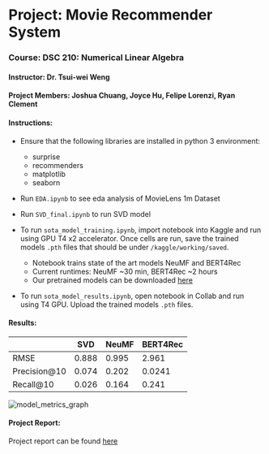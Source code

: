# Project: Movie Recommender System
### Course: DSC 210: Numerical Linear Algebra
#### Instructor: Dr. Tsui-wei Weng
#### Project Members: Joshua Chuang, Joyce Hu, Felipe Lorenzi, Ryan Clement

#### Instructions:
* Ensure that the following libraries are installed in python 3 environment:
  - surprise
  - recommenders
  - matplotlib
  - seaborn

* Run `EDA.ipynb` to see eda analysis of MovieLens 1m Dataset
* Run `SVD_final.ipynb` to run SVD model
* To run `sota_model_training.ipynb`, import notebook into Kaggle and run using GPU T4 x2 accelerator. Once cells are run, save the trained models `.pth` files that should be under `/kaggle/working/saved`.
  - Notebook trains state of the art models NeuMF and BERT4Rec
  - Current runtimes: NeuMF ~30 min, BERT4Rec ~2 hours
  - Our pretrained models can be downloaded [here](https://drive.google.com/drive/folders/1UFe74OeRqQpH730OVVGdybwMyOA_lCPY?usp=sharing)
* To run `sota_model_results.ipynb`, open notebook in Collab and run using T4 GPU. Upload the trained models `.pth` files.

#### Results:
|  | SVD | NeuMF | BERT4Rec |
| -------- | ------- | -------- | ------- |
| RMSE | 0.888 | 0.995 | 2.961 | 
| Precision@10 | 0.074 | 0.202 | 0.0241 |
| Recall@10 | 0.026 | 0.164 | 0.241 |

![model_metrics_graph](https://github.com/user-attachments/assets/431008fe-b436-4e0a-ac5d-46ee4e9a9f58)

#### Project Report:
Project report can be found [here]()
